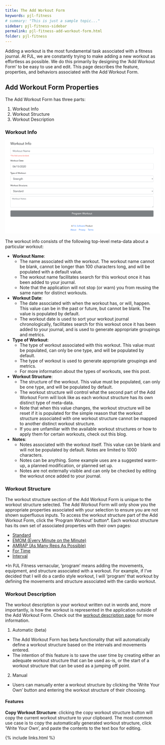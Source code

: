 ```yaml
---
title: The Add Workout Form
keywords: pjl-fitness
# summary: "This is just a sample topic..."
sidebar: pjl-fitness-sidebar
permalink: pjl-fitness-add-workout-form.html
folder: pjl-fitness
---
```


Adding a workout is the most fundamental task associated with a fitness journal. At PJL, we are constantly trying to make adding a new workout as effortless as possible. We do this primarily by designing the ‘Add Workout Form’ to be easy to use and edit. This page describes the feature, properties, and behaviors associated with the Add Workout Form.

## Add Workout Form Properties

The Add Workout Form has three parts:

1. Workout Info
2. Workout Structure
3. Workout Description

### Workout Info

![Image of Add Workout Info](images/pjl-fitness-add-workout-info.png)

The workout info consists of the following top-level meta-data about a particular workout:

- **Workout Name**:
  - The name associated with the workout. The workout name cannot be blank, cannot be longer than 100 characters long, and will be populated with a default value.
  - The workout name facilitates search for this workout once it has been added to your journal.
  - Note that the application will not stop (or warn) you from reusing the same name for distinct workouts.
- **Workout Date**:
  - The date associated with when the workout has, or will, happen. This value can be in the past or future, but cannot be blank. The value is populated by default.
  - The workout date is used to sort your workout journal chronologically, facilitates search for this workout once it has been added to your journal, and is used to generate appropriate groupings and metrics.
- **Type of Workout**:
  - The type of workout associated with this workout. This value must be populated, can only be one type, and will be populated by default.
  - The type of workout is used to generate appropriate groupings and metrics.
  - For more information about the types of workouts, see this post.
- **Workout Structure**:
  - The structure of the workout. This value must be populated, can only be one type, and will be populated by default.
  - The workout structure will control what the second part of the Add Workout Form will look like as each workout structure has its own distinct type of meta-data.
  - Note that when this value changes, the workout structure will be reset if it is populated for the simple reason that the workout structure associated with one workout structure cannot be mapped to another distinct workout structure.
  - If you are unfamiliar with the available workout structures or how to apply them for certain workouts, check out this blog.
- **Notes**:
  - Notes associated with the workout itself. This value can be blank and will not be populated by default. Notes are limited to 1000 characters.
  - Notes can be anything. Some example uses are a suggested warm-up, a planned modification, or planned set up.
  - Notes are not externally visible and can only be checked by editing the workout once added to your journal.

### Workout Structure

The workout structure section of the Add Workout Form is unique to the workout structure selected. The Add Workout Form will only show you the appropriate properties associated with your selection to ensure you are not shown superfluous inputs.
To access the workout structure part of the Add Workout Form, click the ‘Program Workout’ button\*. Each workout structure has its own set of associated properties with their own pages:

- [Standard](pjl-fitness-workout-structures.html#the-standard-workout-workout-structure)
- [EMOM (Every Minute on the Minute)](pjl-fitness-workout-structures.html#the-emom-workout-workout-structure)
- [AMRAP (As Many Reps As Possible)](pjl-fitness-workout-structures.html#the-amrap-workout-workout-structure)
- [For Time](pjl-fitness-workout-structures.html#the-for-time-workout-workout-structure)
- [Interval](pjl-fitness-workout-structures.html#the-interval-workout-workout-structure)

\*In PJL Fitness vernacular, ‘program’ means adding the movements, equipment, and structure associated with a workout. For example, if I’ve decided that I will do a cardio style workout, I will ‘program’ that workout by defining the movements and structure associated with the cardio workout.

### Workout Description

The workout description is your workout written out in words and, more importantly, is how the workout is represented in the application outside of the Add Workout Form. Check out the [workout description page](pjl-fitness-workout-description) for more information.

1. Automatic (beta)

- The Add Workout Form has beta functionality that will automatically define a workout structure based on the intervals and movements entered.
- The intention of this feature is to save the user time by creating either an adequate workout structure that can be used as-is, or the start of a workout structure that can be used as a jumping off point.

2. Manual

- Users can manually enter a workout structure by clicking the ‘Write Your Own’ button and entering the workout structure of their choosing.

#### Features

**Copy Workout Structure**: clicking the copy workout structure button will copy the current workout structure to your clipboard. The most common use case is to copy the automatically generated workout structure, click ‘Write Your Own’, and paste the contents to the text box for editing.

{% include links.html %}
